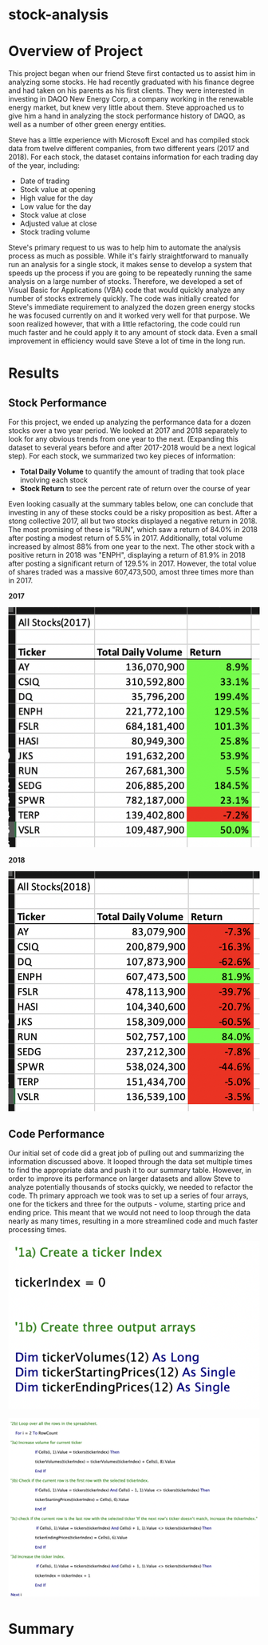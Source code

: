 # stock-analysis

# Overview of Project

This project began when our friend Steve first contacted us to assist him in analyzing some stocks. He had recently graduated with his finance degree and had taken on his parents as his first clients. They were interested in investing in DAQO New Energy Corp, a company working in the renewable energy market, but knew very little about them. Steve approached us to give him a hand in analyzing the stock performance history of DAQO, as well as a number of other green energy entities. 

Steve has a little experience with Microsoft Excel and has compiled stock data from twelve different companies, from two different years (2017 and 2018). For each stock, the dataset contains information for each trading day of the year, including:

- Date of trading
- Stock value at opening
- High value for the day
- Low value for the day
- Stock value at close
- Adjusted value at close
- Stock trading volume

Steve's primary request to us was to help him to automate the analysis process as much as possible. While it's fairly straightforward to manually run an analysis for a single stock, it makes sense to develop a system that speeds up the process if you are going to be repeatedly running the same analysis on a large number of stocks. Therefore, we developed a set of Visual Basic for Applications (VBA) code that would quickly analyze any number of stocks extremely quickly. The code was initially created for Steve's immediate requirement to analyzed the dozen green energy stocks he was focused currently on and it worked very well for that purpose. We soon realized however, that with a little refactoring, the code could run much faster and he could apply it to any amount of stock data. Even a small improvement in efficiency would save Steve a lot of time in the long run.

# Results

## Stock Performance

For this project, we ended up analyzing the performance data for a dozen stocks over a two year period. We looked at 2017 and 2018 separately to look for any obvious trends from one year to the next. (Expanding this dataset to several years before and after 2017-2018 would be a next logical step). For each stock, we summarized two key pieces of information:

- **Total Daily Volume** to quantify the amount of trading that took place involving each stock
- **Stock Return** to see the percent rate of return over the course of year

Even looking casually at the summary tables below, one can conclude that investing in any of these stocks could be a risky proposition as best. After a stong collective 2017, all but two stocks displayed a negative return in 2018. The most promising of these is "RUN", which saw a return of 84.0% in 2018 after posting a modest return of 5.5% in 2017. Additionally, total volume increased by almost 88% from one year to the next. The other stock with a positive return in 2018 was "ENPH", displaying a return of 81.9% in 2018 after posting a significant return of 129.5% in 2017. However, the total volue of shares traded was a massive 607,473,500, amost three times more than in 2017. 

**2017**

![Image of 2017 Stock Analysis table](https://github.com/brianbutler08/stock-analysis/blob/main/Stock%20Analysis%202017.png?raw=true)

**2018**

![Image of 2018 Stock Analysis table](https://github.com/brianbutler08/stock-analysis/blob/main/Stock%20Analysis%202018.png?raw=true)

## Code Performance

Our initial set of code did a great job of pulling out and summarizing the information discussed above. It looped through the data set multiple times to find the appropriate data and push it to our summary table. However, in order to improve its performance on larger datasets and allow Steve to analyze potentially thousands of stocks quickly, we needed to refactor the code. Th primary approach we took was to set up a series of four arrays, one for the tickers and three for the outputs - volume, starting price and ending price. This meant that we would not need to loop through the data nearly as many times, resulting in a more streamlined code and much faster processing times.

![code image](https://github.com/brianbutler08/stock-analysis/blob/main/Screen%20Shot%202022-06-22%20at%2011.06.13%20PM.png)

![code image 2](https://github.com/brianbutler08/stock-analysis/blob/main/Screen%20Shot%202022-06-22%20at%2011.07.22%20PM.png)



# Summary
